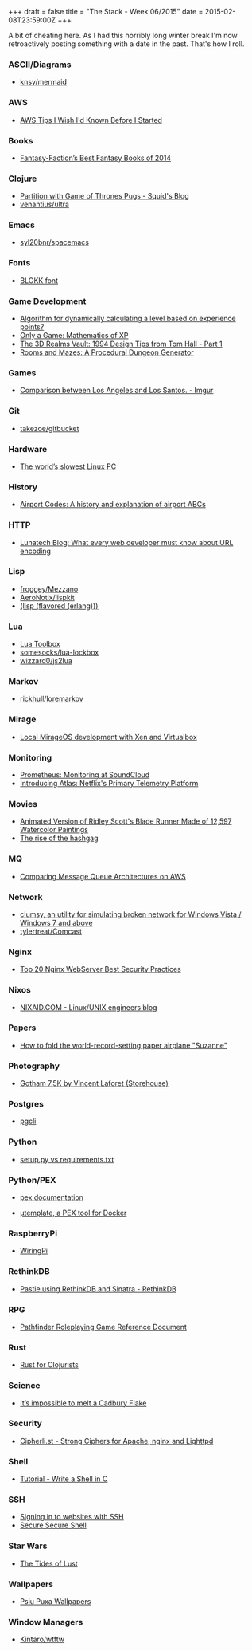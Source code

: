 +++
draft = false
title = "The Stack - Week 06/2015"
date = 2015-02-08T23:59:00Z
+++


A bit of cheating here. As I had this horribly long winter break I'm now
retroactively posting something with a date in the past. That's how I roll.



### ASCII/Diagrams

 - [knsv/mermaid][Knsvmermaid]

[Knsvmermaid]: https://github.com/knsv/mermaid



### AWS

 - [AWS Tips I Wish I'd Known Before I Started][Awstipsiwishidknownbeforeistartedweblinks]

[Awstipsiwishidknownbeforeistartedweblinks]: https://wblinks.com/notes/aws-tips-i-wish-id-known-before-i-started/



### Books

 - [Fantasy-Faction’s Best Fantasy Books of 2014][Fantasyfactionsbestfantasybooksof2014fantasyfaction]

[Fantasyfactionsbestfantasybooksof2014fantasyfaction]: http://fantasy-faction.com/2015/fantasy-factions-best-fantasy-books-of-2014



### Clojure

 - [Partition with Game of Thrones Pugs - Squid's Blog][Partitionwithgameofthronespugssquidsblog]
 - [venantius/ultra][Venantiusultra]

[Partitionwithgameofthronespugssquidsblog]: http://gigasquidsoftware.com/blog/2015/01/26/partition-with-game-of-thrones-pugs/
[Venantiusultra]: https://github.com/venantius/ultra



### Emacs

 - [syl20bnr/spacemacs][Syl20bnrspacemacs]

[Syl20bnrspacemacs]: https://github.com/syl20bnr/spacemacs



### Fonts

 - [BLOKK font][Blokkfontgivesyouanicefilltextformockupsandwireframingwithouttheloremipsumthenewandbetterwireframingfont]

[Blokkfontgivesyouanicefilltextformockupsandwireframingwithouttheloremipsumthenewandbetterwireframingfont]: http://blokkfont.com/



### Game Development

 - [Algorithm for dynamically calculating a level based on experience points?][Gamedesignalgorithmfordynamicallycalculatingalevelbasedonexperiencepointsgamedevelopmentstackexchange]
 - [Only a Game: Mathematics of XP][Onlyagamemathematicsofxp]
 - [The 3D Realms Vault: 1994 Design Tips from Tom Hall - Part 1][The3drealmsvault1994designtipsfromtomhallpart13drealmsfirepowermatters]
 - [Rooms and Mazes: A Procedural Dungeon Generator][Roomsandmazesaproceduraldungeongeneratorjournalstuffwithstuffcom]

[Gamedesignalgorithmfordynamicallycalculatingalevelbasedonexperiencepointsgamedevelopmentstackexchange]: http://gamedev.stackexchange.com/questions/13638/algorithm-for-dynamically-calculating-a-level-based-on-experience-points
[Onlyagamemathematicsofxp]: http://onlyagame.typepad.com/only_a_game/2006/08/mathematics_of_.html
[The3drealmsvault1994designtipsfromtomhallpart13drealmsfirepowermatters]: https://3drealms.com/news/3d-realms-vault-1994-design-tips-tom-hall-part-1/
[Roomsandmazesaproceduraldungeongeneratorjournalstuffwithstuffcom]: http://journal.stuffwithstuff.com/2014/12/21/rooms-and-mazes/



### Games

 - [Comparison between Los Angeles and Los Santos. - Imgur][Comparisonbetweenlosangelesandlossantosimgur]

[Comparisonbetweenlosangelesandlossantosimgur]: http://imgur.com/a/Wrw8R



### Git

 - [takezoe/gitbucket][Takezoegitbucket]

[Takezoegitbucket]: https://github.com/takezoe/gitbucket



### Hardware

 - [The world’s slowest Linux PC][Theworldsslowestlinuxpcextremetech]

[Theworldsslowestlinuxpcextremetech]: http://www.extremetech.com/extreme/124287-the-worlds-slowest-linux-pc



### History

 - [Airport Codes: A history and explanation of airport ABCs][Airportcodesahistoryandexplanationofairportabcs]

[Airportcodesahistoryandexplanationofairportabcs]: http://www.skygod.com/asstd/abc.html



### HTTP

 - [Lunatech Blog: What every web developer must know about URL encoding][Lunatechblogwhateverywebdevelopermustknowabouturlencoding]

[Lunatechblogwhateverywebdevelopermustknowabouturlencoding]: http://blog.lunatech.com/2009/02/03/what-every-web-developer-must-know-about-url-encoding#Thereservedcharactersarenotwhatyouthinktheyare



### Lisp

 - [froggey/Mezzano][Froggeymezzano]
 - [AeroNotix/lispkit][Aeronotixlispkit]
 - [(lisp (flavored (erlang)))][Lispflavorederlang]

[Froggeymezzano]: https://github.com/froggey/Mezzano
[Aeronotixlispkit]: https://github.com/AeroNotix/lispkit
[Lispflavorederlang]: http://lfe.io/



### Lua

 - [Lua Toolbox][Luatoolbox]
 - [somesocks/lua-lockbox][Somesockslualockbox]
 - [wizzard0/js2lua][Wizzard0js2lua]

[Luatoolbox]: https://lua-toolbox.com/
[Somesockslualockbox]: https://github.com/somesocks/lua-lockbox
[Wizzard0js2lua]: https://github.com/wizzard0/js2lua



### Markov

 - [rickhull/loremarkov][Rickhullloremarkov]

[Rickhullloremarkov]: https://github.com/rickhull/loremarkov



### Mirage

 - [Local MirageOS development with Xen and Virtualbox][Localmirageosdevelopmentwithxenandvirtualbox]

[Localmirageosdevelopmentwithxenandvirtualbox]: http://www.skjegstad.com/blog/2015/01/19/mirageos-xen-virtualbox/



### Monitoring

 - [Prometheus: Monitoring at SoundCloud][Backstageblogprometheusmonitoringatsoundcloudsoundclouddevelopers]
 - [Introducing Atlas: Netflix's Primary Telemetry Platform][Thenetflixtechblogintroducingatlasnetflixsprimarytelemetryplatform]

[Backstageblogprometheusmonitoringatsoundcloudsoundclouddevelopers]: https://developers.soundcloud.com/blog/prometheus-monitoring-at-soundcloud
[Thenetflixtechblogintroducingatlasnetflixsprimarytelemetryplatform]: http://techblog.netflix.com/2014/12/introducing-atlas-netflixs-primary.html



### Movies

 - [Animated Version of Ridley Scott's Blade Runner Made of 12,597 Watercolor Paintings][Watchananimatedversionofridleyscottsbladerunnermadeof12597watercolorpaintingsopenculture]
 - [The rise of the hashgag][Theriseofthehashgagjasonporath]

[Watchananimatedversionofridleyscottsbladerunnermadeof12597watercolorpaintingsopenculture]: http://www.openculture.com/2013/11/animated-version-of-ridley-scotts-blade-runner.html
[Theriseofthehashgagjasonporath]: http://www.jasonporath.com/2014/12/the-rise-of-the-hashgag/



### MQ

 - [Comparing Message Queue Architectures on AWS][Comparingmessagequeuearchitecturesonaws]

[Comparingmessagequeuearchitecturesonaws]: http://tech.forter.com/comparing-message-queue-architectures-on-aws/



### Network

 - [clumsy, an utility for simulating broken network for Windows Vista / Windows 7 and above][Clumsyanutilityforsimulatingbrokennetworkforwindowsvistawindows7andabove]
 - [tylertreat/Comcast][Tylertreatcomcast]

[Clumsyanutilityforsimulatingbrokennetworkforwindowsvistawindows7andabove]: https://jagt.github.io/clumsy/
[Tylertreatcomcast]: https://github.com/tylertreat/Comcast



### Nginx

 - [Top 20 Nginx WebServer Best Security Practices][Top20nginxwebserverbestsecuritypracticesnixcraft]

[Top20nginxwebserverbestsecuritypracticesnixcraft]: http://www.cyberciti.biz/tips/linux-unix-bsd-nginx-webserver-security.html



### Nixos

 - [NIXAID.COM - Linux/UNIX engineers blog][Nixaidcomlinuxunixengineersblog]

[Nixaidcomlinuxunixengineersblog]: http://nixaid.com/deploying-nixos-256-ram-vps/



### Papers

 - [How to fold the world-record-setting paper airplane "Suzanne"][Howtofoldtheworldrecordsettingpaperairplanesuzanneboingboing]

[Howtofoldtheworldrecordsettingpaperairplanesuzanneboingboing]: http://boingboing.net/2014/11/18/how-to-fold-the-world-record-s.html



### Photography

 - [Gotham 7.5K by Vincent Laforet (Storehouse)][Gotham75kbyvincentlaforetstorehouse]

[Gotham75kbyvincentlaforetstorehouse]: https://www.storehouse.co/stories/r3rcy-gotham-7-5k



### Postgres

 - [pgcli][Pgcli]

[Pgcli]: http://pgcli.com/



### Python

 - [setup.py vs requirements.txt][Setuppyvsrequirementstxtcaremad]

[Setuppyvsrequirementstxtcaremad]: https://caremad.io/2013/07/setup-vs-requirement/



### Python/PEX

 - [pex documentation][Tldrpex070rc0documentation]

 - [µtemplate, a PEX tool for Docker][Templateapextoolfordockerbearstechblog]

[Templateapextoolfordockerbearstechblog]: https://blog.bearstech.com/2014/10/template-a-pex-tool-for-docker.html
[Tldrpex070rc0documentation]: https://pex.readthedocs.org/en/latest/



### RaspberryPi

 - [WiringPi][Wiringpi]

[Wiringpi]: http://wiringpi.com/



### RethinkDB

 - [Pastie using RethinkDB and Sinatra - RethinkDB][Pastieusingrethinkdbandsinatrarethinkdb]

[Pastieusingrethinkdbandsinatrarethinkdb]: http://rethinkdb.com/docs/examples/sinatra-pastie/



### RPG

 - [Pathfinder Roleplaying Game Reference Document][Pathfinderroleplayinggamereferencedocument]

[Pathfinderroleplayinggamereferencedocument]: http://paizo.com/pathfinderRPG/prd/



### Rust

 - [Rust for Clojurists][Rustforclojurists]

[Rustforclojurists]: https://gist.github.com/oakes/4af1023b6c5162c6f8f0



### Science

 - [It’s impossible to melt a Cadbury Flake][Itsimpossibletomeltacadburyflakethereinvigoratedprogrammer]

[Itsimpossibletomeltacadburyflakethereinvigoratedprogrammer]: http://reprog.wordpress.com/2015/01/08/its-impossible-to-melt-a-cadbury-flake/



### Security

 - [Cipherli.st - Strong Ciphers for Apache, nginx and Lighttpd][Cipherliststrongciphersforapachenginxandlighttpd]

[Cipherliststrongciphersforapachenginxandlighttpd]: https://cipherli.st/



### Shell

 - [Tutorial - Write a Shell in C][Tutorialwriteashellincstephenbrennan]

[Tutorialwriteashellincstephenbrennan]: http://stephen-brennan.com/2015/01/16/write-a-shell-in-c/



### SSH

 - [Signing in to websites with SSH][Signingintowebsiteswithssh]
 - [Secure Secure Shell][Securesecureshell]

[Signingintowebsiteswithssh]: https://vtllf.org/blog/ssh-web-sign-in
[Securesecureshell]: https://stribika.github.io/2015/01/04/secure-secure-shell.html



### Star Wars

 - [The Tides of Lust][Thetidesoflust]

[Thetidesoflust]: http://samueldelany.tumblr.com/post/82806452407/samuel-delany-reviews-the-first-star-wars-movie



### Wallpapers

 - [Psiu Puxa Wallpapers][Psiupuxawallpapers]

[Psiupuxawallpapers]: http://psiupuxa.com/



### Window Managers

 - [Kintaro/wtftw][Kintarowtftw]

[Kintarowtftw]: https://github.com/Kintaro/wtftw
